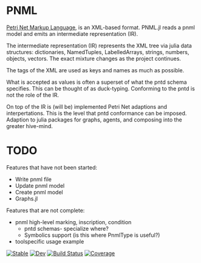 # PNML

[Petri Net Markup Language](https://www.pnml.org), is an XML-based format.
PNML.jl reads a pnml model and emits an intermediate representation (IR).

The intermediate representation (IR) represents the XML tree via julia data structures:
dictionaries, NamedTuples, LabelledArrays, strings, numbers, objects, vectors.
The exact mixture changes as the project continues.

The tags of the XML are used as keys and names as much as possible.
 
What is accepted as values is often a superset of what the pntd schema specifies.
This can be thought of as duck-typing. Conforming to the pntd is not the role of the IR.

On top of the IR is (will be) implemented Petri Net adaptions and interpertations.
This is the level that pntd conformance can be imposed.
Adaption to julia packages for graphs, agents, and composing into the greater hive-mind. 

# TODO

Features that have not been started:
  - Write pnml file
  - Update pnml model
  - Create pnml model
  - Graphs.jl
  
Features that are not complete:
  - pnml high-level marking, inscription, condition
    * pntd schemas- specialize where? 
	* Symbolics support (is this where PnmlType is useful?)
  - toolspecific usage example


[![Stable](https://img.shields.io/badge/docs-stable-blue.svg)](https://strangehurst.github.io/PNML.jl/stable)
[![Dev](https://img.shields.io/badge/docs-dev-blue.svg)](https://strangehurst.github.io/PNML.jl/dev)
[![Build Status](https://github.com/strangehurst/PNML.jl/workflows/CI/badge.svg)](https://github.com/strangehurst/PNML.jl/actions)
[![Coverage](https://codecov.io/gh/strangehurst/PNML.jl/branch/master/graph/badge.svg)](https://codecov.io/gh/strangehurst/PNML.jl)
